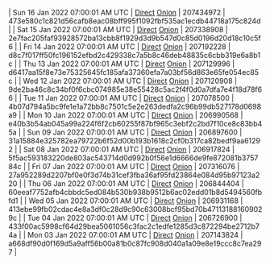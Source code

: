 | Sun 16 Jan 2022 07:00:01 AM UTC | [Direct](<html>) [Onion]() | 207434972 | 473e580c1c821d56cafb8eac08bff995f1092fbf535ac1ecdb44718a175c824d | 
| Sat 15 Jan 2022 07:00:01 AM UTC | [Direct](https://oshi.at/KAbw) [Onion](http://5ety7tpkim5me6eszuwcje7bmy25pbtrjtue7zkqqgziljwqy3rrikqd.onion/KAbw) | 207338908 | 2e7fac205faf93928572ba13cbb8f1929d3d9b547d0c85d0196d20d18c10c5f6 | 
| Fri 14 Jan 2022 07:00:01 AM UTC | [Direct](https://oshi.at/auiY) [Onion](http://5ety7tpkim5me6eszuwcje7bmy25pbtrjtue7zkqqgziljwqy3rrikqd.onion/auiY) | 207192228 | d8c7f017ff50fc196152efbd2c429338c7a5b8c46deb48835c6cbb319e6a8b1c | 
| Thu 13 Jan 2022 07:00:01 AM UTC | [Direct](https://oshi.at/MLAu) [Onion](http://5ety7tpkim5me6eszuwcje7bmy25pbtrjtue7zkqqgziljwqy3rrikqd.onion/MLAu) | 207129996 | d6417aa15f8e73e75325645fc185afa37360efa7a03bf56d863e65fe054ec85c | 
| Wed 12 Jan 2022 07:00:01 AM UTC | [Direct](https://oshi.at/QMcG) [Onion](http://5ety7tpkim5me6eszuwcje7bmy25pbtrjtue7zkqqgziljwqy3rrikqd.onion/QMcG) | 207120908 | 9de2ba46c8c34bf0f6cbc074985e38e55428c5ac2f4f0d0a7dfa7e4f18d78f66 | 
| Tue 11 Jan 2022 07:00:01 AM UTC | [Direct](https://oshi.at/fNQk) [Onion](http://5ety7tpkim5me6eszuwcje7bmy25pbtrjtue7zkqqgziljwqy3rrikqd.onion/fNQk) | 207078500 | 4b07d794a5bc9fe1e1a72bb8c7501c5e2e263dedfa2c96b99db527178d0698a9 | 
| Mon 10 Jan 2022 07:00:01 AM UTC | [Direct](https://oshi.at/JKWt) [Onion](http://5ety7tpkim5me6eszuwcje7bmy25pbtrjtue7zkqqgziljwqy3rrikqd.onion/JKWt) | 206990568 | e40b3b54ab045a99a224f6f2cb60255f87bf965c3ebf2c2bd7f10ce8c83bb45a | 
| Sun 09 Jan 2022 07:00:01 AM UTC | [Direct](https://oshi.at/HRHu) [Onion](http://5ety7tpkim5me6eszuwcje7bmy25pbtrjtue7zkqqgziljwqy3rrikqd.onion/HRHu) | 206897600 | 31a15884e325782ea79722b6f52d00b193b1618c2cf0b317ca82bedf9aa61292 | 
| Sat 08 Jan 2022 07:00:01 AM UTC | [Direct](https://oshi.at/yVaH) [Onion](http://5ety7tpkim5me6eszuwcje7bmy25pbtrjtue7zkqqgziljwqy3rrikqd.onion/yVaH) | 206917824 | 5f5ac593183220de803ac543714d0d992b0f56e1d6666de9fe872081b375784c | 
| Fri 07 Jan 2022 07:00:01 AM UTC | [Direct](https://oshi.at/wAFg) [Onion](http://5ety7tpkim5me6eszuwcje7bmy25pbtrjtue7zkqqgziljwqy3rrikqd.onion/wAFg) | 207316076 | 27a952289d2207bf0e0f3d74b31cef3fba36af95fd23864e084d95b97123a220 | 
| Thu 06 Jan 2022 07:00:01 AM UTC | [Direct](https://oshi.at/DgTM) [Onion](http://5ety7tpkim5me6eszuwcje7bmy25pbtrjtue7zkqqgziljwqy3rrikqd.onion/DgTM) | 206844404 | 60eeaf7752afb4cbbdc5ed084b530b938b9512b6ac02edd01b8d5494560fbfd1 | 
| Wed 05 Jan 2022 07:00:01 AM UTC | [Direct](https://oshi.at/ZhtQ) [Onion](http://5ety7tpkim5me6eszuwcje7bmy25pbtrjtue7zkqqgziljwqy3rrikqd.onion/ZhtQ) | 206931168 | 413ebe99fb02cdac4e8a3df0c28d9c90c63008bcf95bd70b471131881609029c | 
| Tue 04 Jan 2022 07:00:01 AM UTC | [Direct](https://oshi.at/KGFG) [Onion](http://5ety7tpkim5me6eszuwcje7bmy25pbtrjtue7zkqqgziljwqy3rrikqd.onion/KGFG) | 206726900 | 433f00ac5998cf64d29bea5061056c3fac2c1edfe1285d3c872294be2712b74a | 
| Mon 03 Jan 2022 07:00:01 AM UTC | [Direct](https://oshi.at/mqAT) [Onion](http://5ety7tpkim5me6eszuwcje7bmy25pbtrjtue7zkqqgziljwqy3rrikqd.onion/mqAT) | 207143824 | a668df90d0f169d5a9aff56b00a81b0c87fc908d040a1a09e8e19ccc8c7ea297 | 
